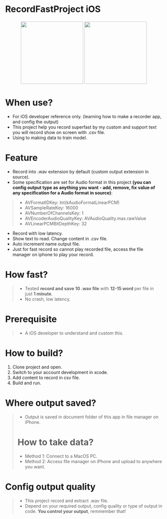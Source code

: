 # RecordFastProject iOS

<h3 align="center">
  <img width="200px" src="https://user-images.githubusercontent.com/55421234/110569031-80b6da80-8186-11eb-8a8a-5eef2a5e22a2.gif">
  <img width="200px" src="https://cdn.dribbble.com/users/45617/screenshots/12910101/media/c170a9a4d64ad4dff24bac58529d26bb.png">
</h3>

# When use?
+ For iOS developer reference only. (learning how to make a recorder app, and config the output)
+ This project help you record superfast by my custom and support text you will record show on screen with .csv file.
+ Using to making data to train model.

# Feature
+ Record into .wav extension by default (custom output extension in source).
+ Some specification are set for Audio format in this project **(you can config output type as anything you want - add, remove, fix value of any specification for a Audio format in source)**:
> + AVFormatIDKey: Int(kAudioFormatLinearPCM)
> + AVSampleRateKey: 16000
> + AVNumberOfChannelsKey: 1
> + AVEncoderAudioQualityKey: AVAudioQuality.max.rawValue
> + AVLinearPCMBitDepthKey: 32
+ Record with low latency.
+ Show text to read. Change content in .csv file.
+ Auto increment name output file.
+ Just for fast record so cannot play recorded file, access the file manager on iphone to play your record.

# How fast?
> + Tested **record and save 10 .wav file** with **12-15 word** per file in just **1 minute**.
> + No crash, low latency.

# Prerequisite
> + A iOS developer to understand and custom this.

# How to build?
1. Clone project and open.
2. Switch to your account development in xcode. 
3. Add content to record in csv file.
4. Build and run.

# Where output saved?
> + Output is saved in document folder of this app in file manager on iPhone.
> # How to take data?
> + Method 1: Connect to a MacOS PC.
> + Method 2: Access file manager on iPhone and upload to anywhere you want.

# Config output quality
> + This project record and extract .wav file.
> + Depend on your required output, config quality or type of output in code. **You control your output**, remmember that!
